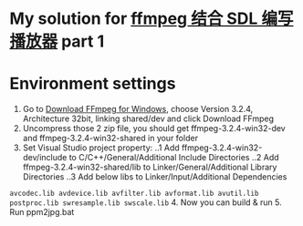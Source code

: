 # My solution for [ffmpeg 结合 SDL 编写播放器](https://www.shiyanlou.com/courses/682) part 1

# Environment settings
1. Go to [Download FFmpeg for Windows](http://ffmpeg.zeranoe.com/builds/), choose Version 3.2.4, Architecture 32bit, linking shared/dev and click Download FFmpeg
2. Uncompress those 2 zip file, you should get ffmpeg-3.2.4-win32-dev and ffmpeg-3.2.4-win32-shared in your folder
3. Set Visual Studio project property:
..1 Add ffmpeg-3.2.4-win32-dev/include to C/C++/General/Additional Include Directories
..2 Add ffmpeg-3.2.4-win32-shared/lib to Linker/General/Additional Library Directories
..3 Add below libs to Linker/Input/Additional Dependencies

`avcodec.lib
avdevice.lib
avfilter.lib
avformat.lib
avutil.lib
postproc.lib
swresample.lib
swscale.lib`
4. Now you can build & run
5. Run ppm2jpg.bat

